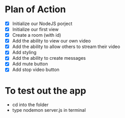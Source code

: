 # Plan of Action

- [x] Initialize our NodeJS porject 
- [x] Initialize our first view 
- [x] Create a room (with id)   
- [x] Add the ability to view our own video
- [x] Add the ability to allow others to stream their video
- [x] Add styling
- [x] Add the ability to create messages
- [x] Add mute button
- [x] Add stop video button

# To test out the app 
- cd into the folder
- type nodemon server.js in terminal

